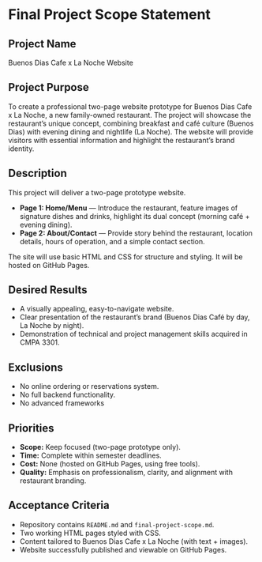 # Final Project Scope Statement

## Project Name
Buenos Dias Cafe x La Noche Website

## Project Purpose
To create a professional two-page website prototype for Buenos Dias Cafe x La Noche, a new family-owned restaurant. The project will showcase the restaurant’s unique concept, combining breakfast and café culture (Buenos Dias) with evening dining and nightlife (La Noche). The website will provide visitors with essential information and highlight the restaurant’s brand identity.

## Description
This project will deliver a two-page prototype website.  
- **Page 1: Home/Menu** — Introduce the restaurant, feature images of signature dishes and drinks, highlight its dual concept (morning café + evening dining).  
- **Page 2: About/Contact** — Provide story behind the restaurant, location details, hours of operation, and a simple contact section.  

The site will use basic HTML and CSS for structure and styling. It will be hosted on GitHub Pages.

## Desired Results
- A visually appealing, easy-to-navigate website.  
- Clear presentation of the restaurant’s brand (Buenos Dias Café by day, La Noche by night).  
- Demonstration of technical and project management skills acquired in CMPA 3301.  

## Exclusions
- No online ordering or reservations system.  
- No full backend functionality.  
- No advanced frameworks

## Priorities
- **Scope:** Keep focused (two-page prototype only).  
- **Time:** Complete within semester deadlines.  
- **Cost:** None (hosted on GitHub Pages, using free tools).  
- **Quality:** Emphasis on professionalism, clarity, and alignment with restaurant branding.  

## Acceptance Criteria
- Repository contains `README.md` and `final-project-scope.md`.  
- Two working HTML pages styled with CSS.  
- Content tailored to Buenos Dias Cafe x La Noche (with text +  images).  
- Website successfully published and viewable on GitHub Pages.  
